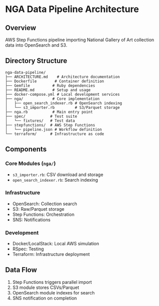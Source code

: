 # NGA Data Pipeline Architecture

## Overview

AWS Step Functions pipeline importing National Gallery of Art collection data into OpenSearch and S3.

## Directory Structure

```
nga-data-pipeline/
├── ARCHITECTURE.md    # Architecture documentation
├── Dockerfile        # Container definition
├── Gemfile          # Ruby dependencies
├── README.md        # Setup and usage
├── docker-compose.yml # Local development services
├── nga/             # Core implementation
│   ├── open_search_indexer.rb # OpenSearch indexing
│   └── s3_importer.rb         # S3/Parquet storage
├── nga.rb           # Main entry point
├── spec/           # Test suite
│   └── fixtures/   # Test data
├── stepfunctions/  # AWS Step Functions
│   └── pipeline.json # Workflow definition
└── terraform/      # Infrastructure as code
```

## Components

### Core Modules (`nga/`)

- `s3_importer.rb`: CSV download and storage
- `open_search_indexer.rb`: Search indexing

### Infrastructure

- OpenSearch: Collection search
- S3: Raw/Parquet storage
- Step Functions: Orchestration
- SNS: Notifications

### Development

- Docker/LocalStack: Local AWS simulation
- RSpec: Testing
- Terraform: Infrastructure deployment

## Data Flow

1. Step Functions triggers parallel import
2. S3 module stores CSVs/Parquet
3. OpenSearch module indexes for search
4. SNS notification on completion
